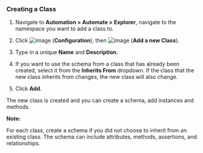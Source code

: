 ### Creating a Class

1.  Navigate to **Automation > Automate > Explorer**, navigate to the
    namespace you want to add a class to.

2.  Click ![image](../images/1847.png) (**Configuration**), then
    ![image](../images/1862.png) (**Add a new Class**).

3.  Type in a unique **Name** and **Description**.

4.  If you want to use the schema from a class that has already been
    created, select it from the **Inherits From** dropdown. If the class
    that the new class inherits from changes, the new class will also
    change.

5.  Click **Add**.

The new class is created and you can create a schema, add instances and
methods.

**Note:**

For each class, create a schema if you did not choose to inherit from an
existing class. The schema can include attributes, methods, assertions,
and relationships.
